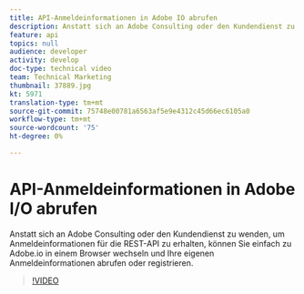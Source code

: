 ```yaml
---
title: API-Anmeldeinformationen in Adobe IO abrufen
description: Anstatt sich an Adobe Consulting oder den Kundendienst zu wenden, um Anmeldeinformationen für die REST-API zu erhalten, können Sie einfach zu Adobe.io in einem Browser wechseln und Ihre eigenen Anmeldeinformationen abrufen oder registrieren.
feature: api
topics: null
audience: developer
activity: develop
doc-type: technical video
team: Technical Marketing
thumbnail: 37889.jpg
kt: 5971
translation-type: tm+mt
source-git-commit: 75748e00781a6563af5e9e4312c45d66ec6105a0
workflow-type: tm+mt
source-wordcount: '75'
ht-degree: 0%

---
```



# API-Anmeldeinformationen in Adobe I/O abrufen

Anstatt sich an Adobe Consulting oder den Kundendienst zu wenden, um Anmeldeinformationen für die REST-API zu erhalten, können Sie einfach zu Adobe.io in einem Browser wechseln und Ihre eigenen Anmeldeinformationen abrufen oder registrieren.

>[!VIDEO](https://video.tv.adobe.com/v/37889/?quality=12&learn=on)
